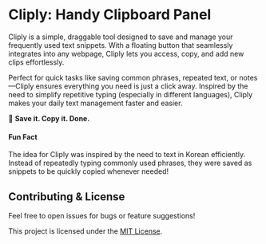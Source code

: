 # Cliply: Handy Clipboard Panel

Cliply is a simple, draggable tool designed to save and manage your frequently used text snippets. With a floating button that seamlessly integrates into any webpage, Cliply lets you access, copy, and add new clips effortlessly.

Perfect for quick tasks like saving common phrases, repeated text, or notes—Cliply ensures everything you need is just a click away. Inspired by the need to simplify repetitive typing (especially in different languages), Cliply makes your daily text management faster and easier.

🌟 **Save it. Copy it. Done.**

#### Fun Fact

The idea for Cliply was inspired by the need to text in Korean efficiently. Instead of repeatedly typing commonly used phrases, they were saved as snippets to be quickly copied whenever needed!


## Contributing & License

Feel free to open issues for bugs or feature suggestions!

This project is licensed under the [MIT License](https://www.mit.edu/~amini/LICENSE.md).  




